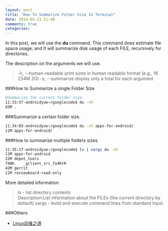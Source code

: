 ```yaml
---
layout: post
title: "How To Summarize Folder Size In Terminal"
date: 2014-05-11 11:49
comments: true
categories: 
---
```

In this post, we will use the **du** command. This command does estimate file space usage; and It will summarize disk usage of each FILE, recursively for directories.  
<!-- more -->
The description on the arguments we will use.
>-h, --human-readable
print sizes in human readable format (e.g., 1K 234M 2G)
>-s, --summarize
display only a total for each argument


###How to Summarize a single Folder Size 

```bash
#Summarize the current folder size.
11:33:57-androidyue~/googlecode$ du -sh
85M	.
```

###Summarize a certain folder size.
```bash
11:34:03-androidyue~/googlecode$ du -sh apps-for-android/
11M	apps-for-android/
```

###How to summarize multiple folders sizes
```bash
11:35:17-androidyue~/googlecode$ ls | xargs du -sh
11M	apps-for-android
22M	depot_tools
740K	_gclient_src_fo4RrR
42M	gerrit
11M	reviewboard-read-only
```
More detailed information
> ls - list directory contents  
Description:List  information about the FILEs (the current directory by default)
> xargs - build and execute command lines from standard input

###Others
  * <a href="http://www.amazon.cn/gp/product/B00HALIMXY/ref=as_li_tf_tl?ie=UTF8&camp=536&creative=3200&creativeASIN=B00HALIMXY&linkCode=as2&tag=droidyue-23">Linux运维之道</a><img src="http://ir-cn.amazon-adsystem.com/e/ir?t=droidyue-23&l=as2&o=28&a=B00HALIMXY" width="1" height="1" border="0" alt="" style="border:none !important; margin:0px !important;" />

